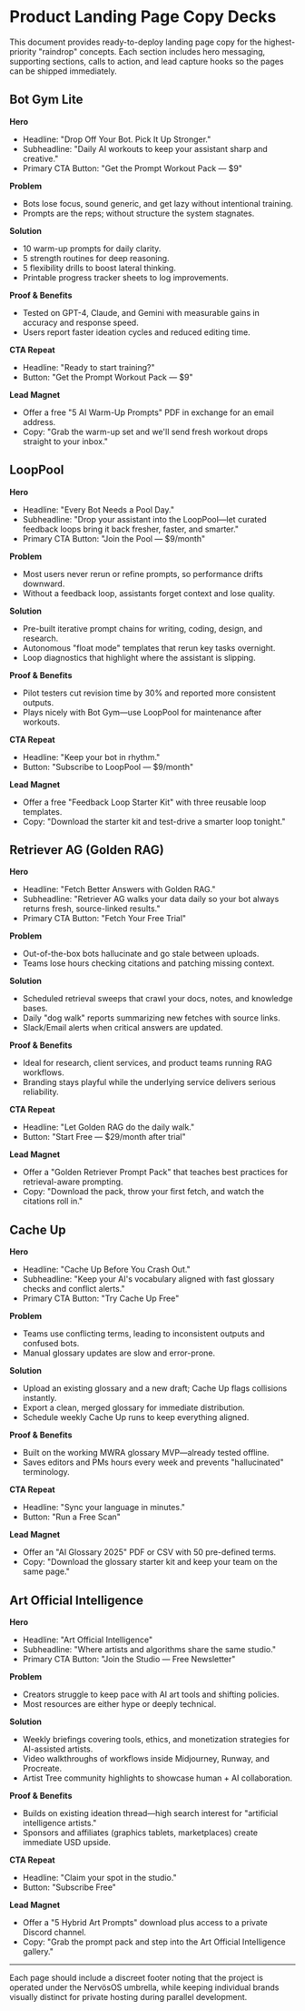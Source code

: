 # Product Landing Page Copy Decks

This document provides ready-to-deploy landing page copy for the highest-priority "raindrop" concepts. Each section includes hero messaging, supporting sections, calls to action, and lead capture hooks so the pages can be shipped immediately.

## Bot Gym Lite

**Hero**
- Headline: "Drop Off Your Bot. Pick It Up Stronger."
- Subheadline: "Daily AI workouts to keep your assistant sharp and creative."
- Primary CTA Button: "Get the Prompt Workout Pack — $9"

**Problem**
- Bots lose focus, sound generic, and get lazy without intentional training.
- Prompts are the reps; without structure the system stagnates.

**Solution**
- 10 warm-up prompts for daily clarity.
- 5 strength routines for deep reasoning.
- 5 flexibility drills to boost lateral thinking.
- Printable progress tracker sheets to log improvements.

**Proof & Benefits**
- Tested on GPT-4, Claude, and Gemini with measurable gains in accuracy and response speed.
- Users report faster ideation cycles and reduced editing time.

**CTA Repeat**
- Headline: "Ready to start training?"
- Button: "Get the Prompt Workout Pack — $9"

**Lead Magnet**
- Offer a free "5 AI Warm-Up Prompts" PDF in exchange for an email address.
- Copy: "Grab the warm-up set and we'll send fresh workout drops straight to your inbox."

## LoopPool

**Hero**
- Headline: "Every Bot Needs a Pool Day."
- Subheadline: "Drop your assistant into the LoopPool—let curated feedback loops bring it back fresher, faster, and smarter."
- Primary CTA Button: "Join the Pool — $9/month"

**Problem**
- Most users never rerun or refine prompts, so performance drifts downward.
- Without a feedback loop, assistants forget context and lose quality.

**Solution**
- Pre-built iterative prompt chains for writing, coding, design, and research.
- Autonomous "float mode" templates that rerun key tasks overnight.
- Loop diagnostics that highlight where the assistant is slipping.

**Proof & Benefits**
- Pilot testers cut revision time by 30% and reported more consistent outputs.
- Plays nicely with Bot Gym—use LoopPool for maintenance after workouts.

**CTA Repeat**
- Headline: "Keep your bot in rhythm."
- Button: "Subscribe to LoopPool — $9/month"

**Lead Magnet**
- Offer a free "Feedback Loop Starter Kit" with three reusable loop templates.
- Copy: "Download the starter kit and test-drive a smarter loop tonight."

## Retriever AG (Golden RAG)

**Hero**
- Headline: "Fetch Better Answers with Golden RAG."
- Subheadline: "Retriever AG walks your data daily so your bot always returns fresh, source-linked results."
- Primary CTA Button: "Fetch Your Free Trial"

**Problem**
- Out-of-the-box bots hallucinate and go stale between uploads.
- Teams lose hours checking citations and patching missing context.

**Solution**
- Scheduled retrieval sweeps that crawl your docs, notes, and knowledge bases.
- Daily "dog walk" reports summarizing new fetches with source links.
- Slack/Email alerts when critical answers are updated.

**Proof & Benefits**
- Ideal for research, client services, and product teams running RAG workflows.
- Branding stays playful while the underlying service delivers serious reliability.

**CTA Repeat**
- Headline: "Let Golden RAG do the daily walk."
- Button: "Start Free — $29/month after trial"

**Lead Magnet**
- Offer a "Golden Retriever Prompt Pack" that teaches best practices for retrieval-aware prompting.
- Copy: "Download the pack, throw your first fetch, and watch the citations roll in."

## Cache Up

**Hero**
- Headline: "Cache Up Before You Crash Out."
- Subheadline: "Keep your AI's vocabulary aligned with fast glossary checks and conflict alerts."
- Primary CTA Button: "Try Cache Up Free"

**Problem**
- Teams use conflicting terms, leading to inconsistent outputs and confused bots.
- Manual glossary updates are slow and error-prone.

**Solution**
- Upload an existing glossary and a new draft; Cache Up flags collisions instantly.
- Export a clean, merged glossary for immediate distribution.
- Schedule weekly Cache Up runs to keep everything aligned.

**Proof & Benefits**
- Built on the working MWRA glossary MVP—already tested offline.
- Saves editors and PMs hours every week and prevents "hallucinated" terminology.

**CTA Repeat**
- Headline: "Sync your language in minutes."
- Button: "Run a Free Scan"

**Lead Magnet**
- Offer an "AI Glossary 2025" PDF or CSV with 50 pre-defined terms.
- Copy: "Download the glossary starter kit and keep your team on the same page."

## Art Official Intelligence

**Hero**
- Headline: "Art Official Intelligence"
- Subheadline: "Where artists and algorithms share the same studio."
- Primary CTA Button: "Join the Studio — Free Newsletter"

**Problem**
- Creators struggle to keep pace with AI art tools and shifting policies.
- Most resources are either hype or deeply technical.

**Solution**
- Weekly briefings covering tools, ethics, and monetization strategies for AI-assisted artists.
- Video walkthroughs of workflows inside Midjourney, Runway, and Procreate.
- Artist Tree community highlights to showcase human + AI collaboration.

**Proof & Benefits**
- Builds on existing ideation thread—high search interest for "artificial intelligence artists."
- Sponsors and affiliates (graphics tablets, marketplaces) create immediate USD upside.

**CTA Repeat**
- Headline: "Claim your spot in the studio."
- Button: "Subscribe Free"

**Lead Magnet**
- Offer a "5 Hybrid Art Prompts" download plus access to a private Discord channel.
- Copy: "Grab the prompt pack and step into the Art Official Intelligence gallery."

---

Each page should include a discreet footer noting that the project is operated under the NervösOS umbrella, while keeping individual brands visually distinct for private hosting during parallel development.